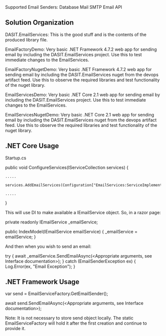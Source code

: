 Supported Email Senders:
Database Mail
SMTP
Email API

Solution Organization
---------------------

DASIT.EmailServices:
This is the good stuff and is the contents of the produced library file.

EmailFactoryDemo:
Very basic .NET Framework 4.7.2 web app for sending email by including the DASIT.EmailServices project.  Use this to test immediate changes to the EmailServices.  

EmailFactoryNugetDemo:
Very basic .NET Framework 4.7.2 web app for sending email by including the DASIT.EmailServices nuget from the devops artifact feed.  Use this to observe the required libraries 
and test functionality of the nuget library.

EmailServicesDemo:
Very basic .NET Core 2.1 web app for sending email by including the DASIT.EmailServices project.  Use this to test immediate changes to the EmailServices.

EmailServicesNugetDemo:
Very basic .NET Core 2.1 web app for sending email by including the DASIT.EmailServices nuget from the devops artifact feed.  Use this to observe the required libraries 
and test functionality of the nuget library.

.NET Core Usage
--------------

Startup.cs

public void ConfigureServices(IServiceCollection services) {

    .....
    
    services.AddEmailServices(Configuration["EmailServices:ServiceImplementation"]);
   
    .....
}

This will use DI to make available a IEmailService object.  So, in a razor page:

private readonly IEmailService _emailService;

public IndexModel(IEmailService emailService)
{
    _emailService = emailService;
}

And then when you wish to send an email:

 try {
    await _emailService.SendEmailAsync(<Appropriate arguments, see Interface documentation>);
} catch (EmailSenderException ex) {
    Log.Error(ex, "Email Exception");
}


.NET Framework Usage
-----------------------

var send = EmailServiceFactory.GetEmailSender();

await send.SendEmailAsync(<Appropriate arguments, see Interface documentation>);

Note: It is not necessary to store send object locally.  The static EmailServiceFactory will hold it after the first creation and continue to provide it.





